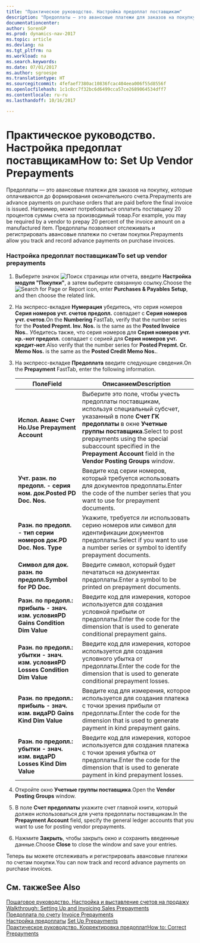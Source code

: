 ```yaml
---
title: "Практическое руководство. Настройка предоплат поставщикам"
description: "Предоплаты — это авансовые платежи для заказов на покупку, которые оплачиваются до формирования окончательного счета. Например, может потребоваться оплатить поставщику 20 процентов суммы счета за производимый товар. Предоплаты позволяют отслеживать и регистрировать авансовые платежи по счетам покупки."
documentationcenter: 
author: SorenGP
ms.prod: dynamics-nav-2017
ms.topic: article
ms.devlang: na
ms.tgt_pltfrm: na
ms.workload: na
ms.search.keywords: 
ms.date: 07/01/2017
ms.author: sgroespe
ms.translationtype: HT
ms.sourcegitcommit: 4fefaef7380ac10836fcac404eea006f55d8556f
ms.openlocfilehash: 1c1c8cc7f32bc6d6499cca57ce2689064534dff7
ms.contentlocale: ru-ru
ms.lasthandoff: 10/16/2017

---
```

# <a name="how-to-set-up-vendor-prepayments"></a><span data-ttu-id="44c63-105">Практическое руководство. Настройка предоплат поставщикам</span><span class="sxs-lookup"><span data-stu-id="44c63-105">How to: Set Up Vendor Prepayments</span></span>
<span data-ttu-id="44c63-106">Предоплаты — это авансовые платежи для заказов на покупку, которые оплачиваются до формирования окончательного счета.</span><span class="sxs-lookup"><span data-stu-id="44c63-106">Prepayments are advance payments on purchase orders that are paid before the final invoice is issued.</span></span> <span data-ttu-id="44c63-107">Например, может потребоваться оплатить поставщику 20 процентов суммы счета за производимый товар.</span><span class="sxs-lookup"><span data-stu-id="44c63-107">For example, you may be required by a vendor to prepay 20 percent of the invoice amount on a manufactured item.</span></span> <span data-ttu-id="44c63-108">Предоплаты позволяют отслеживать и регистрировать авансовые платежи по счетам покупки.</span><span class="sxs-lookup"><span data-stu-id="44c63-108">Prepayments allow you track and record advance payments on purchase invoices.</span></span>  
  
### <a name="to-set-up-vendor-prepayments"></a><span data-ttu-id="44c63-109">Настройка предоплат поставщикам</span><span class="sxs-lookup"><span data-stu-id="44c63-109">To set up vendor prepayments</span></span>  
  
1.  <span data-ttu-id="44c63-110">Выберите значок ![Поиск страницы или отчета](media/ui-search/search_small.png "Значок поиска страницы или отчета"), введите **Настройка модуля "Покупки"**, а затем выберите связанную ссылку.</span><span class="sxs-lookup"><span data-stu-id="44c63-110">Choose the ![Search for Page or Report](media/ui-search/search_small.png "Search for Page or Report icon") icon, enter **Purchases & Payables Setup**, and then choose the related link.</span></span>  
  
2.  <span data-ttu-id="44c63-111">На экспресс-вкладке **Нумерация** убедитесь, что серия номеров **Серия номеров учт. счетов предопл.** совпадает с **Серия номеров учт. счетов**.</span><span class="sxs-lookup"><span data-stu-id="44c63-111">On the **Numbering** FastTab, verify that the number series for the **Posted Prepmt. Inv. Nos.** is the same as the **Posted Invoice Nos.**.</span></span> <span data-ttu-id="44c63-112">Убедитесь также, что серия номеров для **Серия номеров учт. кр.-нот предопл.** совпадает с серией для **Серия номеров учт. кредит-нот**.</span><span class="sxs-lookup"><span data-stu-id="44c63-112">Also verify that the number series for **Posted Prepmt. Cr. Memo Nos.** is the same as the **Posted Credit Memo Nos.**.</span></span>  
  
3.  <span data-ttu-id="44c63-113">На экспресс-вкладке **Предоплата** введите следующие сведения.</span><span class="sxs-lookup"><span data-stu-id="44c63-113">On the **Prepayment** FastTab, enter the following information.</span></span>  
  
    |<span data-ttu-id="44c63-114">Поле</span><span class="sxs-lookup"><span data-stu-id="44c63-114">Field</span></span>|<span data-ttu-id="44c63-115">Описанием</span><span class="sxs-lookup"><span data-stu-id="44c63-115">Description</span></span>|  
    |---------------------------------|---------------------------------------|  
    |<span data-ttu-id="44c63-116">**Испол. Аванс Счет Но.**</span><span class="sxs-lookup"><span data-stu-id="44c63-116">**Use Prepayment Account**</span></span>|<span data-ttu-id="44c63-117">Выберите это поле, чтобы учесть предоплаты поставщикам, используя специальный субсчет, указанный в поле **Счет ГК предоплаты** в окне **Учетные группы поставщика**.</span><span class="sxs-lookup"><span data-stu-id="44c63-117">Select to post prepayments using the special subaccount specified in the **Prepayment Account** field in the **Vendor Posting Groups** window.</span></span>|  
    |<span data-ttu-id="44c63-118">**Учт. разн. по предопл. - серия ном. док.**</span><span class="sxs-lookup"><span data-stu-id="44c63-118">**Posted PD Doc. Nos.**</span></span>|<span data-ttu-id="44c63-119">Введите код серии номеров, который требуется использовать для документов предоплаты.</span><span class="sxs-lookup"><span data-stu-id="44c63-119">Enter the code of the number series that you want to use for prepayment documents.</span></span>|  
    |<span data-ttu-id="44c63-120">**Разн. по предопл. - тип серии номеров док.**</span><span class="sxs-lookup"><span data-stu-id="44c63-120">**PD Doc. Nos. Type**</span></span>|<span data-ttu-id="44c63-121">Укажите, требуется ли использовать серию номеров или символ для идентификации документов предоплаты.</span><span class="sxs-lookup"><span data-stu-id="44c63-121">Select if you want to use a number series or symbol to identify prepayment documents.</span></span>|  
    |<span data-ttu-id="44c63-122">**Символ для док. разн. по предопл.**</span><span class="sxs-lookup"><span data-stu-id="44c63-122">**Symbol for PD Doc.**</span></span>|<span data-ttu-id="44c63-123">Введите символ, который будет печататься на документах предоплаты.</span><span class="sxs-lookup"><span data-stu-id="44c63-123">Enter a symbol to be printed on prepayment documents.</span></span>|  
    |<span data-ttu-id="44c63-124">**Разн. по предопл.: прибыль - знач. изм. условия**</span><span class="sxs-lookup"><span data-stu-id="44c63-124">**PD Gains Condition Dim Value**</span></span>|<span data-ttu-id="44c63-125">Введите код для измерения, которое используется для создания условной прибыли от предоплаты.</span><span class="sxs-lookup"><span data-stu-id="44c63-125">Enter the code for the dimension that is used to generate conditional prepayment gains.</span></span>|  
    |<span data-ttu-id="44c63-126">**Разн. по предопл.: убытки - знач. изм. условия**</span><span class="sxs-lookup"><span data-stu-id="44c63-126">**PD Losses Condition Dim Value**</span></span>|<span data-ttu-id="44c63-127">Введите код для измерения, которое используется для создания условного убытка от предоплаты.</span><span class="sxs-lookup"><span data-stu-id="44c63-127">Enter the code for the dimension that is used to generate conditional prepayment losses.</span></span>|  
    |<span data-ttu-id="44c63-128">**Разн. по предопл.: прибыль - знач. изм. вида**</span><span class="sxs-lookup"><span data-stu-id="44c63-128">**PD Gains Kind Dim Value**</span></span>|<span data-ttu-id="44c63-129">Введите код для измерения, которое используется для создания платежа с точки зрения прибыли от предоплаты.</span><span class="sxs-lookup"><span data-stu-id="44c63-129">Enter the code for the dimension that is used to generate payment in kind prepayment gains.</span></span>|  
    |<span data-ttu-id="44c63-130">**Разн. по предопл.: убытки - знач. изм. вида**</span><span class="sxs-lookup"><span data-stu-id="44c63-130">**PD Losses Kind Dim Value**</span></span>|<span data-ttu-id="44c63-131">Введите код для измерения, которое используется для создания платежа с точки зрения убытка от предоплаты.</span><span class="sxs-lookup"><span data-stu-id="44c63-131">Enter the code for the dimension that is used to generate payment in kind prepayment losses.</span></span>|  
  
4.  <span data-ttu-id="44c63-132">Откройте окно **Учетные группы поставщика**.</span><span class="sxs-lookup"><span data-stu-id="44c63-132">Open the **Vendor Posting Groups** window.</span></span>  
  
5.  <span data-ttu-id="44c63-133">В поле **Счет предоплаты** укажите счет главной книги, который должен использоваться для учета предоплаты поставщикам.</span><span class="sxs-lookup"><span data-stu-id="44c63-133">In the **Prepayment Account** field, specify the general ledger accounts that you want to use for posting vendor prepayments.</span></span>  
  
6.  <span data-ttu-id="44c63-134">Нажмите **Закрыть**, чтобы закрыть окно и сохранить введенные данные.</span><span class="sxs-lookup"><span data-stu-id="44c63-134">Choose **Close** to close the window and save your entries.</span></span>  
  
 <span data-ttu-id="44c63-135">Теперь вы можете отслеживать и регистрировать авансовые платежи по счетам покупки.</span><span class="sxs-lookup"><span data-stu-id="44c63-135">You can now track and record advance payments on purchase invoices.</span></span>  
  
## <a name="see-also"></a><span data-ttu-id="44c63-136">См. также</span><span class="sxs-lookup"><span data-stu-id="44c63-136">See Also</span></span>  
 <span data-ttu-id="44c63-137">[Пошаговое руководство. Настройка и выставление счетов на продажу](../../walkthrough-setting-up-and-invoicing-sales-prepayments.md) </span><span class="sxs-lookup"><span data-stu-id="44c63-137">[Walkthrough: Setting Up and Invoicing Sales Prepayments](../../walkthrough-setting-up-and-invoicing-sales-prepayments.md) </span></span>  
 <span data-ttu-id="44c63-138">[Предоплата по счету](invoice-prepayments.md) </span><span class="sxs-lookup"><span data-stu-id="44c63-138">[Invoice Prepayments](invoice-prepayments.md) </span></span>  
 <span data-ttu-id="44c63-139">[Настройка предоплаты](set-up-prepayments.md) </span><span class="sxs-lookup"><span data-stu-id="44c63-139">[Set Up Prepayments](set-up-prepayments.md) </span></span>  
 [<span data-ttu-id="44c63-140">Практическое руководство. Корректировка предоплат</span><span class="sxs-lookup"><span data-stu-id="44c63-140">How to: Correct Prepayments</span></span>](how-to-correct-prepayments.md)
